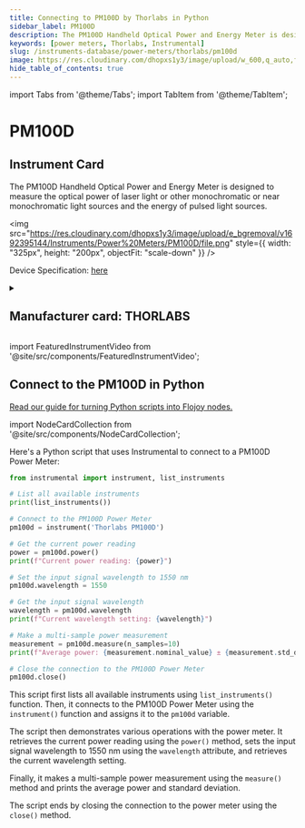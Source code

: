 ```yaml
---
title: Connecting to PM100D by Thorlabs in Python
sidebar_label: PM100D
description: The PM100D Handheld Optical Power and Energy Meter is designed to measure theoptical power of laser light or other monochromatic or near monochromatic lightsources and the energy of pulsed light sources.
keywords: [power meters, Thorlabs, Instrumental]
slug: /instruments-database/power-meters/thorlabs/pm100d
image: https://res.cloudinary.com/dhopxs1y3/image/upload/w_600,q_auto,f_auto/e_bgremoval/v1692395144/Instruments/Power%20Meters/PM100D/file.jpg
hide_table_of_contents: true
---
```


import Tabs from '@theme/Tabs';
import TabItem from '@theme/TabItem';

# PM100D

## Instrument Card

<div className="flex">

<div>

The PM100D Handheld Optical Power and Energy Meter is designed to measure the
optical power of laser light or other monochromatic or near monochromatic light
sources and the energy of pulsed light sources.

</div>

<img src="https://res.cloudinary.com/dhopxs1y3/image/upload/e_bgremoval/v1692395144/Instruments/Power%20Meters/PM100D/file.png" style={{ width: "325px", height: "200px", objectFit: "scale-down" }} />

</div>

<div className="flex text-center">

<p>Device Specification: <a target="\_blank" href="https://www.thorlabs.com/_sd.cfm?fileName=17654-D02.pdf&partNumber=PM100D">here</a></p>

</div>

<details style={{ marginTop: "15px"}}>
<summary><h2>Manufacturer card: THORLABS</h2></summary>

<img src="https://res.cloudinary.com/dhopxs1y3/image/upload/v1692126009/Instruments/Vendor%20Logos/Thorlabs.png" style={{ width: "100%", height: "170px",objectFit: "scale-down" }} />

Thorlabs, Inc. is an American privately held optical equipment company headquartered in Newton, New Jersey. The company was founded in 1989 by Alex Cable, who serves as its current president and CEO. As of 2018, Thorlabs has annual sales of approximately $500 million.

<ul>
  <li>Headquarters: USA</li>
  <li>Yearly Revenue (millions, USD): 550.0</li>
  <li>Vendor Website: <a href="https://www.thorlabs.com/">here</a></li>
</ul>
</details>

import FeaturedInstrumentVideo from '@site/src/components/FeaturedInstrumentVideo';

<FeaturedInstrumentVideo category='POWER_METERS' manufacturer='THORLABS'></FeaturedInstrumentVideo>


## Connect to the PM100D in Python

[Read our guide for turning Python scripts into Flojoy nodes.](https://docs.flojoy.ai/contribution/blocks/custom-flojoy-block/)

import NodeCardCollection from '@site/src/components/NodeCardCollection';

<Tabs>

<TabItem value="Flojoy" label="Flojoy" className="flojoy-instrument-tabs">

<NodeCardCollection category='POWER_METERS' manufacturer='THORLABS'></NodeCardCollection>

</TabItem>
<TabItem value="Instrumental" label="Instrumental">

Here's a Python script that uses Instrumental to connect to a PM100D Power Meter:

```python
from instrumental import instrument, list_instruments

# List all available instruments
print(list_instruments())

# Connect to the PM100D Power Meter
pm100d = instrument('Thorlabs PM100D')

# Get the current power reading
power = pm100d.power()
print(f"Current power reading: {power}")

# Set the input signal wavelength to 1550 nm
pm100d.wavelength = 1550

# Get the input signal wavelength
wavelength = pm100d.wavelength
print(f"Current wavelength setting: {wavelength}")

# Make a multi-sample power measurement
measurement = pm100d.measure(n_samples=10)
print(f"Average power: {measurement.nominal_value} ± {measurement.std_dev}")

# Close the connection to the PM100D Power Meter
pm100d.close()
```

This script first lists all available instruments using `list_instruments()` function. Then, it connects to the PM100D Power Meter using the `instrument()` function and assigns it to the `pm100d` variable.

The script then demonstrates various operations with the power meter. It retrieves the current power reading using the `power()` method, sets the input signal wavelength to 1550 nm using the `wavelength` attribute, and retrieves the current wavelength setting.

Finally, it makes a multi-sample power measurement using the `measure()` method and prints the average power and standard deviation.

The script ends by closing the connection to the power meter using the `close()` method.

</TabItem>
</Tabs>